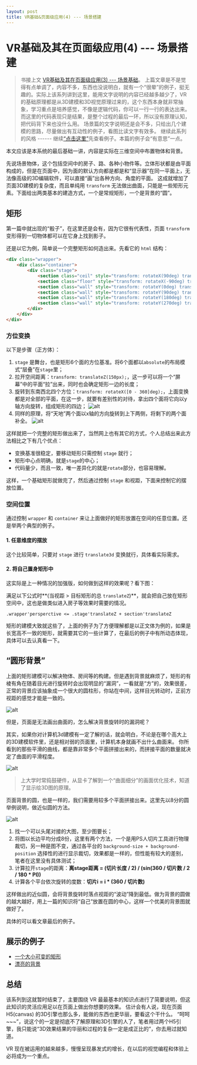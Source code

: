 ```yaml
---
layout: post
title: VR基础&页面级应用(4) --- 场景搭建
---
```


# VR基础及其在页面级应用(4) --- 场景搭建

> 书接上文 [VR基础及其在页面级应用(3) --- 场景基础](/2016/12/12/vr_scene_1.html)。
> 上篇文章是不是觉得有点单调了，内容不多，东西也没说明白，就有一个“很晕”的例子，挺无趣的。实际上该系列讲到这里，能用文字说明的内容已经越多越少了，VR 的基础原理都是从3D建模和3D视觉原理过来的，这个东西本身就非常抽象，学习重点是培养感觉，不像是逻辑代码，你可以一行一行的表达出来。而这里的代码表现只是结果，是整个过程的最后一环，所以没有原理认知，把代码背下来也没什么用。
> 场景篇的文字说明还是会不多，只给出几个建模的思路，尽量做出有互动性的例子，看图比读文字有效多。
> 继续此系列的风格 ------ 继续[“点击这里”](#anchor1)先查看例子。本篇的例子会“有意思”一点。

本文应该是本系统的最后基础一讲，内容是实际在三维空间中布置物体和背景。

先说场景物体，这个包括空间中的房子、路、各种小物件等。立体形状都是由平面构成的，但是在页面中，因为面的默认方向都是都是和“显示器”在同一平面上，无法像高级的3D编辑软件，可以直接“画”出各种方向、角度的平面。
这成就增加了页面3D建模的复杂度，而且单纯用 `transform` 无法做出曲面，只能是一些矩形元素。下面给出两类基本的建造方式，一个是常规矩形，一个是背景的“圆”。

## 矩形

第一篇中就出现的“骰子”，在这里还是会有，因为它很有代表性，页面 `transform` 变形得到一切物体都可以在它身上找到影子。

还是以它为例，简单说一个完整矩形如何造出来。先看它的 `html` 结构：

~~~html
<div class="wrapper">
    <div class="container">
        <div class="stage">
            <section class="ceil" style="transform: rotateX(90deg) translateZ(150px);">天</section>
            <section class="floor" style="transform: rotateX(-90deg) translateZ(150px);">地</section>
            <section class="wall" style="transform: rotateY(0deg) translateZ(150px);">北</section>
            <section class="wall" style="transform: rotateY(90deg) translateZ(150px);">东</section>
            <section class="wall" style="transform: rotateY(180deg) translateZ(150px);">南</section>
            <section class="wall" style="transform: rotateY(270deg) translateZ(150px);">西</section>
        </div>
    </div>
</div>
~~~

### 方位变换

以下是步骤（正方体）：

1. `stage` 是舞台，也是矩形6个面的方位基准。将6个面都以`absolute`的布局模式“层叠”在`stage`里；
2. 拉开空间距离：`transform: translateZ(150px);`，这一步可以将一个“屏幕”中的平面“拉”出来，同时也会确定矩形一边的长度；
3. 旋转到东南西北四个方位：`transform: rotateX([0 - 360]deg);`，上面变换都是对全部的平面，在这一步，就要有差别性的对待，拿出四个面将它向以y轴方向旋转，组成矩形的四边；
![alt](/img/vr/4-1.png)
4. 同样的原理，将“天地”两个面以x轴的方向旋转到上下两侧，将剩下的两个面补全。
![alt](/img/vr/4-2.png)

这样就把一个完整的矩形做出来了，当然网上也有其它的方式，个人总结出来此方法相比之下有几个优点：

* 变换基准很稳定，要移动矩形只需控制 `stage` 就行；
* 矩形中心点明确，就是`stage`的中心；
* 代码量少，而且一致，唯一差异化的就是`rotate`部分，也容易理解。

这样，一个基础矩形就做完了，然后通过控制 `stage` 和视距，下面来控制它的摆放位置。

### 空间位置

通过控制 `wrapper` 和 `container` 来让上面做好的矩形放置在空间的任意位置。还是举两个典型的例子。

#### 1. 任意维度的摆放

这个比较简单，只要对 `stage` 进行 `translate3d` 变换就行，具体看实际需求。

#### 2. 将自己置身矩形中

这实际是上一种情况的加强版，如何做到这样的效果呢？看下图：

满足以下公式时**(当视距 > 目标矩形的总 `translateZ`)**，就会把自己放在矩形空间中，这也是做类似进入房子等效果时需要的情况。

~~~text
.wrapper'persperctive <= .stage'translateZ + section'translateZ
~~~

矩形的建模大致就这些了，上面的例子为了方便理解都是以正文体为例的，如果是长宽高不一致的矩形，就需要其它的一些计算了，在最后的例子中有所动态体现，具体可以去认真看一下。

## “圆形背景”

上面的矩形建模可以解决物体、房间等的构建。但是遇到背景就麻烦了，矩形的有棱有角在随着目光进行旋转时会出现明显的“漏洞”，一看就是“方”的，效果很差，正常的背景应该抽象成一个很大的圆柱形，你站在中间，这样目光转动时，正前方视距的感觉才能是一致的。

![alt](/img/vr/4-4.png)

但是，页面是无法画出曲面的，怎么解决背景旋转时的漏洞呢？

其实，如果你对计算机3d建模有一定了解的话，就会明白，不论是在哪个高大上的3D建模软件里，还是相对弱的页面里，计算机本身就画不出什么曲面来。
你所看到的那些平滑的曲线，都是靠非常多个平面拼接出来的，而拼接平面的数量就决定了曲面的平滑程度。

![alt](/img/vr/4-5.jpg)

> 上大学时常捣鼓硬件，从显卡了解到一个“曲面细分”的画面优化技术，知道了显示绘3D图的原理。

页面背景的圆，也是一样的，我们需要用较多个平面拼接出来。这里先以8分的圆举例说明，做近似圆的方法。

![alt](/img/vr/4-6.gif)

1. 找一个可以头尾对接的大图，至少图要长；
2. 将图以长边平均分成8份，这里有两个方法，一个是用PS人切片工具进行物理裁切，另一种是图不变，通过各平台的 `background-size + background-position` 选择性的进行显示裁切，效果都是一样的，但性能有较大的差别，笔者在这里没有具体测试；
3. 计算拉开`stage`的距离：**离stage距离 = (切片长度 / 2) / (sin(360 / 切片数 / 2 / 180 * PI))**
4. 计算各个平台依次旋转的度数：**切片i = i * (360 / 切片数)**

这样做出的近似圆，会将背景旋转时落点视距的“波动”降到最低。做为背景的圆做的越大越好，用上一篇的知识将“自己”放置在圆的中心，这样一个优美的背景图就做好了。

具体的可以看文章最后的例子。

## 展示的例子

* [一个大小可变的矩形](http://link)
* [漂亮的背景](http://link)

## 总结

该系列到这就暂时结束了，主要围绕 VR 最最基本的知识点进行了简要说明，但这此知识的灵活应用足以在页面上做出你想要的效果。
估计会有人说，现在页面 H5(canvas) 的3D引擎也那么多，能做的东西也更华丽，要看这个干什么。
“呵呵~~~”，说这个的一定是彻底不了解原理和3D引擎的人了，笔者用过两个H5引擎，我只能说“3D效果结果的华丽和过程的复杂一定是成正比的”，你去用过就知道。

VR 现在被运用的越来越多，慢慢呈现暴发式的增长，在以后的视觉编程和体验上必将成为一个重点。


